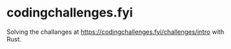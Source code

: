 # codingchallenges.fyi

Solving the challanges at <https://codingchallenges.fyi/challenges/intro> with Rust.

